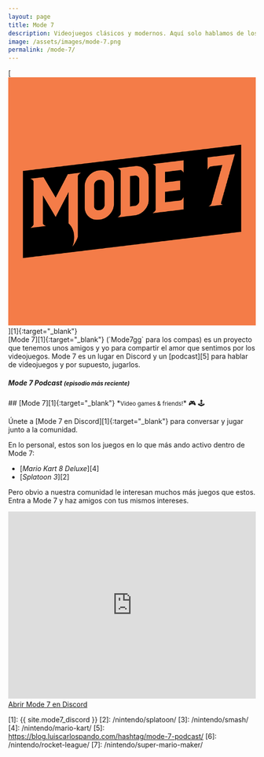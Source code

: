 ```yaml
---
layout: page
title: Mode 7
description: Videojuegos clásicos y modernos. Aquí solo hablamos de los juegos que más nos gustan. 🎮 🕹️
image: /assets/images/mode-7.png
permalink: /mode-7/
---
```


<div class="row">
<div class="col-12 col-sm-4 col-md-3 col-lg-2 text-center">
[<img class="rounded img-fluid" src="/assets/images/mode-7-logo.jpg" alt="" />][1]{:target="_blank"}
</div>
<div class="col-12 col-sm-8 col-md-9 col-lg-10 my-auto">
[Mode 7][1]{:target="_blank"} (`Mode7gg` para los compas) es un proyecto que tenemos unos amigos y yo para compartir el amor que sentimos por los videojuegos. Mode 7 es un lugar en Discord y un [podcast][5] para hablar de videojuegos y por supuesto, jugarlos.
</div>
</div>

<div class="row">
<div class="col-12">
<div class="card my-3 text-center">
<div class="card-header">
<h5 class="card-title"><i class="fa-solid fa-podcast"></i> Mode 7 Podcast <small>(episodio más reciente)</small></h5>
</div>
<div class="card-body">
<h3 class="card-text">
<span id="mode-7-podcast-latest-episode"></span>
</h3>
</div>
<div class="card-footer text-muted">
<span id="mode-7-podcast-latest-episode-timestamp"></span>
</div>
</div>
</div>
</div>

<div class="row">
<div class="col-md-12 col-lg-6 my-auto">
## <i class="fa-brands fa-discord"></i> [Mode 7][1]{:target="_blank"}
*<small>Video games & friends!</small>* 🎮 🕹️

Únete a [Mode 7 en Discord][1]{:target="_blank"} para conversar y jugar junto a la comunidad.

En lo personal, estos son los juegos en lo que más ando activo dentro de Mode 7:
- [*Mario Kart 8 Deluxe*][4]
- [*Splatoon 3*][2]

Pero obvio a nuestra comunidad le interesan muchos más juegos que estos. Entra a Mode 7 y haz amigos con tus mismos intereses.
</div>
<div class="col-md-12 col-lg-6 my-auto">
<iframe src="https://ptb.discord.com/widget?id=478777821087662092&theme=dark" width="100%" height="380" allowtransparency="true" frameborder="0" sandbox="allow-popups allow-popups-to-escape-sandbox allow-same-origin allow-scripts"></iframe>

<a class="btn btn-primary d-block" href="{{ site.mode7_discord }}" target="_blank">
<i class="fa-solid fa-external-link-alt" data-toggle="tooltip" data-placement="top" title="Abrir Mode 7 en Discord"></i> Abrir Mode 7 en Discord
</a>
</div>
</div>

[1]: {{ site.mode7_discord }}
[2]: /nintendo/splatoon/
[3]: /nintendo/smash/
[4]: /nintendo/mario-kart/
[5]: https://blog.luiscarlospando.com/hashtag/mode-7-podcast/
[6]: /nintendo/rocket-league/
[7]: /nintendo/super-mario-maker/